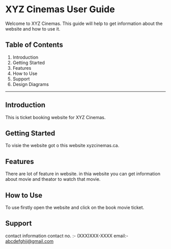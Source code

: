 # XYZ Cinemas User Guide

Welcome to XYZ Cinemas.
This guide will help to get information about the website and how to use it.

## Table of Contents

1. Introduction
2. Getting Started
3. Features
4. How to Use
5. Support
6. Design Diagrams

---

## Introduction

This is ticket booking website for XYZ Cinemas.

## Getting Started

To visie the website got o this website xyzcinemas.ca.

## Features

There are lot of feature in website.
in thia website you can get information about movie and theator to watch that movie.

## How to Use

To use firstly open the website and click on the book movie ticket.

## Support

contact information 
contact no. :- (XXX)XXX-XXXX
email:- abcdefghij@gmail.com



